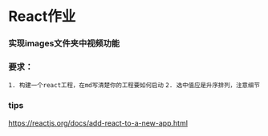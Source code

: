 # React作业

### 实现images文件夹中视频功能

### 要求：
`1. 构建一个react工程，在md写清楚你的工程要如何启动`
`2. 选中值应是升序排列，注意细节`

### tips

https://reactjs.org/docs/add-react-to-a-new-app.html


  